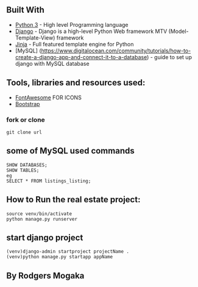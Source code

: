 ## Built With

- [Python 3](https://www.python.org/) - High level Programming language
- [Django](https://www.djangoproject.com/) - Django is a high-level Python Web framework  MTV (Model-Template-View) framework
- [Jinja](http://jinja.pocoo.org/) - Full featured template engine for Python  
- [MySQL] (https://www.digitalocean.com/community/tutorials/how-to-create-a-django-app-and-connect-it-to-a-database) -  guide to set up django with MySQL database


## Tools, libraries and resources used:

- [FontAwesome](https://fontawesome.com/)  FOR ICONS
- [Bootstrap](https://getbootstrap.com/)

### fork or  clone   
```
git clone url  
```

## some of MySQL used commands
```
SHOW DATABASES;  
SHOW TABLES;  
eg  
SELECT * FROM listings_listing;  
``` 


## How to Run the real estate project:  
```
source venv/bin/activate    
python manage.py runserver  
```

## start django project
```
(venv)django-admin startproject projectName .
(venv)python manage.py startapp appName
```

## By Rodgers Mogaka


